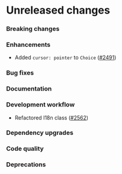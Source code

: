# Unreleased changes

### Breaking changes

### Enhancements

- Added `cursor: pointer` to `Choice` ([#2491](https://github.com/Shopify/polaris-react/pull/2491))

### Bug fixes

### Documentation

### Development workflow

- Refactored I18n class ([#2562](https://github.com/Shopify/polaris-react/pull/2562))

### Dependency upgrades

### Code quality

### Deprecations

